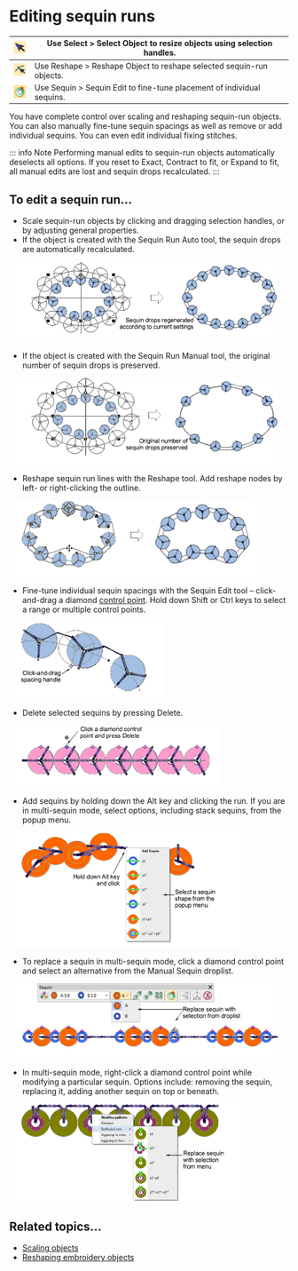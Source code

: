 # Editing sequin runs

| ![SelectObject.png](assets/SelectObject.png)   | Use Select > Select Object to resize objects using selection handles.  |
| ---------------------------------------------- | ---------------------------------------------------------------------- |
| ![ReshapeObject.png](assets/ReshapeObject.png) | Use Reshape > Reshape Object to reshape selected sequin-run objects.   |
| ![SequinEdit.png](assets/SequinEdit.png)       | Use Sequin > Sequin Edit to fine-tune placement of individual sequins. |

You have complete control over scaling and reshaping sequin-run objects. You can also manually fine-tune sequin spacings as well as remove or add individual sequins. You can even edit individual fixing stitches.

::: info Note
Performing manual edits to sequin-run objects automatically deselects all options. If you reset to Exact, Contract to fit, or Expand to fit, all manual edits are lost and sequin drops recalculated.
:::

## To edit a sequin run...

- Scale sequin-run objects by clicking and dragging selection handles, or by adjusting general properties.
- If the object is created with the Sequin Run Auto tool, the sequin drops are automatically recalculated.

![sequin_basics00095.png](assets/sequin_basics00095.png)

- If the object is created with the Sequin Run Manual tool, the original number of sequin drops is preserved.

![sequin_basics00098.png](assets/sequin_basics00098.png)

- Reshape sequin run lines with the Reshape tool. Add reshape nodes by left- or right-clicking the outline.

![sequin_basics00101.png](assets/sequin_basics00101.png)

- Fine-tune individual sequin spacings with the Sequin Edit tool – click-and-drag a diamond [control point](../../glossary/glossary). Hold down Shift or Ctrl keys to select a range or multiple control points.

![MoveSequin.png](assets/MoveSequin.png)

- Delete selected sequins by pressing Delete.

![DeleteSequins1.png](assets/DeleteSequins1.png)

- Add sequins by holding down the Alt key and clicking the run. If you are in multi-sequin mode, select options, including stack sequins, from the popup menu.

![AddSequins1.png](assets/AddSequins1.png)

- To replace a sequin in multi-sequin mode, click a diamond control point and select an alternative from the Manual Sequin droplist.

![EditSequinsReplace.png](assets/EditSequinsReplace.png)

- In multi-sequin mode, right-click a diamond control point while modifying a particular sequin. Options include: removing the sequin, replacing it, adding another sequin on top or beneath.

![ModifySequins.png](assets/ModifySequins.png)

## Related topics...

- [Scaling objects](../../Modifying/transform/Scaling_objects)
- [Reshaping embroidery objects](../../Modifying/reshape/Reshaping_embroidery_objects)
